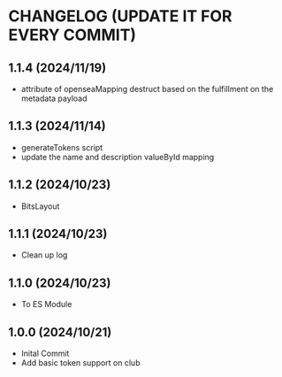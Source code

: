 # CHANGELOG (UPDATE IT FOR EVERY COMMIT)

## 1.1.4 (2024/11/19)
* attribute of openseaMapping destruct based on the fulfillment on the metadata payload

## 1.1.3 (2024/11/14)
* generateTokens script
* update the name and description valueById mapping

## 1.1.2 (2024/10/23)
* BitsLayout

## 1.1.1 (2024/10/23)
* Clean up log

## 1.1.0 (2024/10/23)
* To ES Module

## 1.0.0 (2024/10/21)
* Inital Commit
* Add basic token support on club